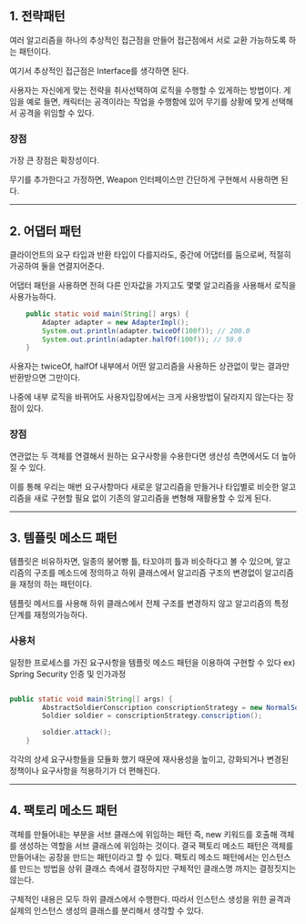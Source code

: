 ## 1. 전략패턴

여러 알고리즘을 하나의 추상적인 접근점을 만들어 접근점에서 서로 교환 가능하도록
하는 패턴이다.

여기서 추상적인 접근점은 Interface를 생각하면 된다.

사용자는 자신에게 맞는 전략을 취사선택하여 로직을 수행할 수 있게하는 방법이다.
게임을 예로 들면, 캐릭터는 공격이라는 작업을 수행함에 있어 무기를 상황에 맞게
선택해서 공격을 위임할 수 있다.

### 장점
가장 큰 장점은 확장성이다.

무기를 추가한다고 가정하면, Weapon 인터페이스만 간단하게 구현해서 사용하면 된다.

---

## 2. 어댑터 패턴

클라이언트의 요구 타입과 반환 타입이 다를지라도, 중간에 어댑터를 둠으로써,
적절히 가공하여 둘을 연결지어준다.

어댑터 패턴을 사용하면 전혀 다른 인자값을 가지고도 몇몇 알고리즘을 사용해서
로직을 사용가능하다.

```java 
    public static void main(String[] args) {
        Adapter adapter = new AdapterImpl();
        System.out.println(adapter.twiceOf(100f)); // 200.0
        System.out.println(adapter.halfOf(100f)); // 50.0
    }
```
사용자는 twiceOf, halfOf 내부에서 어떤 알고리즘을 사용하든 상관없이
맞는 결과만 반환받으면 그만이다.

나중에 내부 로직을 바뀌어도 사용자입장에서는 크게 사용방법이 달라지지 않는다는 장점이 있다.


### 장점
연관없는 두 객체를 연결해서 원하는 요구사항을 수용한다면 생산성 측면에서도 더 높아질 수 있다.

이를 통해 우리는 매번 요구사항마다 새로운 알고리즘을 만들거나 타입별로 비슷한 알고리즘을 새로
구현할 필요 없이 기존의 알고리즘을 변형해 재활용할 수 있게 된다.

---

## 3. 템플릿 메소드 패턴

템플릿은 비유하자면, 일종의 붕어빵 틀, 타꼬야끼 틀과 비슷하다고 볼 수 있으며,
알고리즘의 구조를 메소드에 정의하고 하위 클래스에서 알고리즘 구조의 변경없이
알고리즘을 재정의 하는 패턴이다.

템플릿 메서드를 사용해 하위 클래스에서 전체 구조를 변경하지 않고 알고리즘의 특정 단계를
재정의가능하다.

### 사용처
일정한 프로세스를 가진 요구사항을 템플릿 메소드 패턴을 이용하여 구현할 수 있다
ex) Spring Security 인증 및 인가과정

``` java

public static void main(String[] args) {
        AbstractSoldierConscription conscriptionStrategy = new NormalSoldierConscription();
        Soldier soldier = conscriptionStrategy.conscription();

        soldier.attack();
    }
```

각각의 상세 요구사항들을 모듈화 했기 때문에 재사용성을 높이고, 강화되거나
변경된 정책이나 요구사항을 적용하기가 더 편해진다.

---

## 4. 팩토리 메소드 패턴

객체를 만들어내는 부분을 서브 클래스에 위임하는 패턴
즉, new 키워드를 호출해 객체를 생성하는 역할을 서브 클래스에 위임하는 것이다.
결국 팩토리 메소드 패턴은 객체를 만들어내는 공장을 만드는 패턴이라고 할 수 있다.
팩토리 메소드 패턴에서는 인스턴스를 만드는 방법을 상위 클래스 측에서 결정하지만 구체적인 클래스명 까지는 결정짓지는 않는다.

구체적인 내용은 모두 하위 클래스에서 수행한다. 따라서 인스턴스 생성을 위한 골격과 실제의 인스턴스 생성의 클래스를 분리해서 생각할 수 있다.